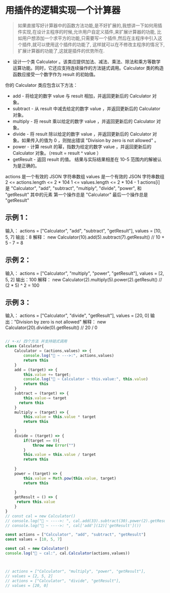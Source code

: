 # 用插件的逻辑实现一个计算器

>  如果直接写好计算器中的函数方法功能,是不好扩展的,我想讲一下如何用插件实现,在设计主程序的时候,允许用户自定义插件,来扩展计算器的功能,
>  比如用户想添加一个求平方的功能,只需要写一个插件,然后在主程序中引入这个插件,就可以使用这个插件的功能了,
>  这样就可以在不修改主程序的情况下,扩展计算器的功能了,这就是插件的优势所在.


* 设计一个类 Calculator 。该类应提供加法、减法、乘法、除法和乘方等数学运算功能。同时，它还应支持连续操作的方法链式调用。Calculator 类的构造函数应接受一个数字作为 result 的初始值。

你的 Calculator 类应包含以下方法：

* add - 将给定的数字 value 与 result 相加，并返回更新后的 Calculator 对象。
* subtract - 从 result 中减去给定的数字 value ，并返回更新后的 Calculator 对象。
* multiply - 将 result 乘以给定的数字 value ，并返回更新后的 Calculator 对象。
* divide - 将 result 除以给定的数字 value ，并返回更新后的 Calculator 对象。如果传入的值为 0 ，则抛出错误 "Division by zero is not allowed" 。
* power - 计算 result 的幂，指数为给定的数字 value ，并返回更新后的 Calculator 对象。（result = result ^ value ）
* getResult - 返回 result 的值。
结果与实际结果相差在 10-5 范围内的解被认为是正确的。

actions 是一个有效的 JSON 字符串数组
values 是一个有效的 JSON 字符串数组
2 <= actions.length <= 2 * 104
1 <= values.length <= 2 * 104 - 1
actions[i] 是 "Calculator", "add", "subtract", "multiply", "divide", "power", 和 "getResult" 其中的元素
第一个操作总是 "Calculator"
最后一个操作总是 "getResult"



## 示例 1：

输入：
actions = ["Calculator", "add", "subtract", "getResult"], 
values = [10, 5, 7]
输出：8
解释：
new Calculator(10).add(5).subtract(7).getResult() // 10 + 5 - 7 = 8

## 示例 2：
输入：
actions = ["Calculator", "multiply", "power", "getResult"], 
values = [2, 5, 2]
输出：100
解释：
new Calculator(2).multiply(5).power(2).getResult() // (2 * 5) ^ 2 = 100

## 示例 3：
输入：
actions = ["Calculator", "divide", "getResult"], 
values = [20, 0]
输出："Division by zero is not allowed"
解释：
new Calculator(20).divide(0).getResult() // 20 / 0 


```js

// +-x/ 四个方法 并支持链式调用
class Calculator{
    Calculator = (actions,values) => {
        console.log("🚀 ~ --->:", actions,values)
        return this
    }
    add = (target) => {
        this.value += target;
        console.log("🚀 ~ Calculator ~ this.value:", this.value)
        return this
    }
    subtract = (target) => {
        this.value-= target
      return this
    }
    multiply = (target) => {
        this.value = this.value * target
        return this
     
    }
    divide = (target) => {
        if(target == 0){
            throw new Error("")
        }
        this.value = this.value / target
        return this
     
    }
    power = (target) => {
        this.value = Math.pow(this.value, target)
        return this
     
    }
    getResult = () => {
     return this.value
    }
}
// const cal = new Calculator()
// console.log("🚀 ~ ---->: ", cal.add(33).subtract(30).power(2).getResult())
// console.log("🚀 ~ ---->: ", cal['add'](12)['getResult']())

const actions = ["Calculator", "add", "subtract", "getResult"]
const values = [10, 5, 7]

const cal = new Calculator()
console.log("🚀 ~ cal:", cal.Calculator(actions,values))



// actions = ["Calculator", "multiply", "power", "getResult"], 
// values = [2, 5, 2]
// actions = ["Calculator", "divide", "getResult"], 
// values = [20, 0]

```